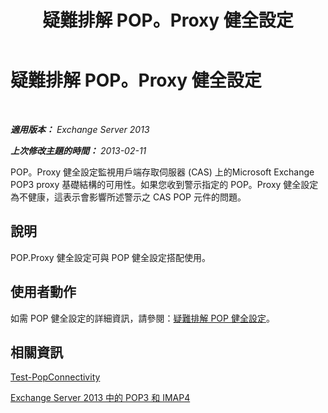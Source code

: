 ﻿---
title: 疑難排解 POP。Proxy 健全設定
TOCTitle: 疑難排解 POP。Proxy 健全設定
ms:assetid: ea634068-aa8c-4421-a3fc-d8695ea73b80
ms:mtpsurl: https://technet.microsoft.com/zh-tw/library/ms.exch.scom.pop.proxy(v=EXCHG.150)
ms:contentKeyID: 53276418
ms.date: 03/07/2017
mtps_version: v=EXCHG.150
ms.translationtype: MT
---

# 疑難排解 POP。Proxy 健全設定

 

_**適用版本：** Exchange Server 2013_

_**上次修改主題的時間：** 2013-02-11_

POP。Proxy 健全設定監視用戶端存取伺服器 (CAS) 上的Microsoft Exchange POP3 proxy 基礎結構的可用性。如果您收到警示指定的 POP。Proxy 健全設定為不健康，這表示會影響所述警示之 CAS POP 元件的問題。

## 說明

POP.Proxy 健全設定可與 POP 健全設定搭配使用。

## 使用者動作

如需 POP 健全設定的詳細資訊，請參閱：[疑難排解 POP 健全設定](troubleshooting-pop-health-set.md)。

## 相關資訊

[Test-PopConnectivity](https://technet.microsoft.com/zh-tw/library/bb738143\(v=exchg.150\))

[Exchange Server 2013 中的 POP3 和 IMAP4](https://technet.microsoft.com/zh-tw/library/jj657728\(v=exchg.150\))

